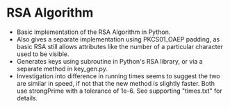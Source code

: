 # RSA Algorithm
- Basic implementation of the RSA Algorithm in Python.
- Also gives a separate implementation using PKCS01_OAEP padding, as basic RSA still allows attributes like the number of a particular character used to be visible.
- Generates keys using subroutine in Python's RSA library, or via a separate method in key_gen.py. 
- Investigation into difference in running times seems to suggest the two are similar in speed, if not that the new method is slightly faster. Both use strongPrime with a tolerance of 1e-6. See supporting "times.txt" for details.

